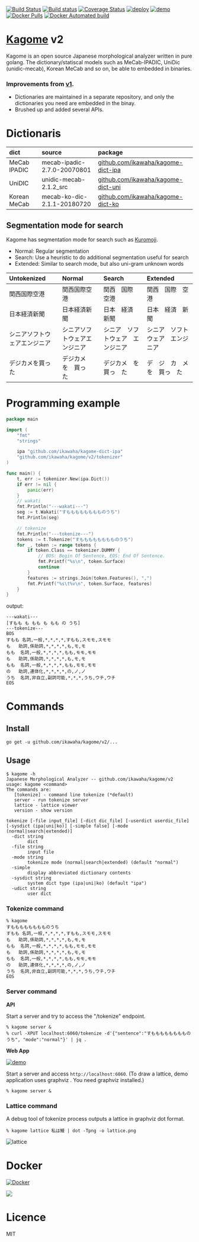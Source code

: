 [![Build Status](https://travis-ci.org/ikawaha/kagome.svg?branch=v2)](https://travis-ci.org/ikawaha/kagome)
[![Build status](https://ci.appveyor.com/api/projects/status/k4g4bpy1ijqoasbe/branch/v2?svg=true)](https://ci.appveyor.com/project/ikawaha/kagome/branch/v2)
[![Coverage Status](https://coveralls.io/repos/github/ikawaha/kagome/badge.svg?branch=v2)](https://coveralls.io/github/ikawaha/kagome?branch=v2)
[![deploy](https://img.shields.io/badge/heroku-deploy_to_heroku-blue.svg)](https://heroku.com/deploy?template=https://github.com/ikawaha/kagome/tree/v2)
[![demo](https://img.shields.io/badge/demo-heroku_deployed-blue.svg)](https://kagome.herokuapp.com/)
[![Docker Pulls](https://img.shields.io/docker/pulls/ikawaha/kagome.svg?style)](https://hub.docker.com/r/ikawaha/kagome/)
[![Docker Automated build](https://img.shields.io/docker/cloud/automated/ikawaha/kagome.svg)](https://hub.docker.com/r/ikawaha/kagome/)


[Kagome](https://kagome.herokuapp.com/) v2
===

Kagome is an open source Japanese morphological analyzer written in pure golang.
The dictionary/statiscal models such as MeCab-IPADIC, UniDic (unidic-mecab), Korean MeCab and so on, be able to embedded in binaries.

### Improvements from [v1](https://github.com/ikawaha/kagome/tree/master).

* Dictionaries are maintained in a separate repository, and only the dictionaries you need are embedded in the binay.
* Brushed up and added several APIs.

# Dictionaris

|dict| source | package |
|:---|:---|:---|
|MeCab IPADIC| mecab-ipadic-2.7.0-20070801 | [github.com/ikawaha/kagome-dict-ipa](https://github.com/ikawaha/kagome-dict-ipa)| 
|UniDIC| unidic-mecab-2.1.2_src | [github.com/ikawaha/kagome-dict-uni](https://github.com/ikawaha/kagome-dict-uni) |
|Korean MeCab|mecab-ko-dic-2.1.1-20180720 | [github.com/ikawaha/kagome-dict-ko](https://github.com/ikawaha/kagome-dict-ko)|

## Segmentation mode for search

Kagome has segmentation mode for search such as [Kuromoji](http://www.atilika.com/en/products/kuromoji.html).

* Normal: Regular segmentation
* Search: Use a heuristic to do additional segmentation useful for search
* Extended: Similar to search mode, but also uni-gram unknown words

|Untokenized|Normal|Search|Extended|
|:-------|:---------|:---------|:---------|
|関西国際空港|関西国際空港|関西　国際　空港|関西　国際　空港|
|日本経済新聞|日本経済新聞|日本　経済　新聞|日本　経済　新聞|
|シニアソフトウェアエンジニア|シニアソフトウェアエンジニア|シニア　ソフトウェア　エンジニア|シニア　ソフトウェア　エンジニア|
|デジカメを買った|デジカメ　を　買っ　た|デジカメ　を　買っ　た|デ　ジ　カ　メ　を　買っ　た|


# Programming example

```Go
package main

import (
	"fmt"
	"strings"

	ipa "github.com/ikawaha/kagome-dict-ipa"
	"github.com/ikawaha/kagome/v2/tokenizer"
)

func main() {
	t, err := tokenizer.New(ipa.Dict())
	if err != nil {
		panic(err)
	}
	// wakati
	fmt.Println("---wakati---")
	seg := t.Wakati("すもももももももものうち")
	fmt.Println(seg)

	// tokenize
	fmt.Println("---tokenize---")
	tokens := t.Tokenize("すもももももももものうち")
	for _, token := range tokens {
		if token.Class == tokenizer.DUMMY {
			// BOS: Begin Of Sentence, EOS: End Of Sentence.
			fmt.Printf("%s\n", token.Surface)
			continue
		}
		features := strings.Join(token.Features(), ",")
		fmt.Printf("%s\t%v\n", token.Surface, features)
	}
}
```

output:

```shellsession
---wakati---
[すもも も もも も もも の うち]
---tokenize---
BOS
すもも	名詞,一般,*,*,*,*,すもも,スモモ,スモモ
も	助詞,係助詞,*,*,*,*,も,モ,モ
もも	名詞,一般,*,*,*,*,もも,モモ,モモ
も	助詞,係助詞,*,*,*,*,も,モ,モ
もも	名詞,一般,*,*,*,*,もも,モモ,モモ
の	助詞,連体化,*,*,*,*,の,ノ,ノ
うち	名詞,非自立,副詞可能,*,*,*,うち,ウチ,ウチ
EOS
```

# Commands

## Install

```shellsession
go get -u github.com/ikawaha/kagome/v2/...
```

## Usage

```shellsession
$ kagome -h
Japanese Morphological Analyzer -- github.com/ikawaha/kagome/v2
usage: kagome <command>
The commands are:
   [tokenize] - command line tokenize (*default)
   server - run tokenize server
   lattice - lattice viewer
   version - show version

tokenize [-file input_file] [-dict dic_file] [-userdict userdic_file] [-sysdict (ipa|uni|ko)] [-simple false] [-mode (normal|search|extended)]
  -dict string
    	dict
  -file string
    	input file
  -mode string
    	tokenize mode (normal|search|extended) (default "normal")
  -simple
    	display abbreviated dictionary contents
  -sysdict string
    	system dict type (ipa|uni|ko) (default "ipa")
  -udict string
    	user dict
```

### Tokenize command

```shellsession
% kagome
すもももももももものうち
すもも	名詞,一般,*,*,*,*,すもも,スモモ,スモモ
も	助詞,係助詞,*,*,*,*,も,モ,モ
もも	名詞,一般,*,*,*,*,もも,モモ,モモ
も	助詞,係助詞,*,*,*,*,も,モ,モ
もも	名詞,一般,*,*,*,*,もも,モモ,モモ
の	助詞,連体化,*,*,*,*,の,ノ,ノ
うち	名詞,非自立,副詞可能,*,*,*,うち,ウチ,ウチ
EOS
```

### Server command

**API**

Start a server and try to access the "/tokenize" endpoint.

```shellsession
% kagome server &
% curl -XPUT localhost:6060/tokenize -d'{"sentence":"すもももももももものうち", "mode":"normal"}' | jq . 
```

**Web App** 

[![demo](https://img.shields.io/badge/demo-heroku_deployed-blue.svg)](https://kagome.herokuapp.com/)


Start a server and access `http://localhost:6060`. 
(To draw a lattice, demo application uses graphviz . You need graphviz installed.)

```shellsession
% kagome server &
```

### Lattice command

A debug tool of tokenize process outputs a lattice in graphviz dot format.

```shellsession
% kagome lattice 私は鰻 | dot -Tpng -o lattice.png
```

![lattice](https://user-images.githubusercontent.com/4232165/89723585-74717000-da33-11ea-886a-baab85f7a06e.png)

# Docker
[![Docker](https://dockeri.co/image/ikawaha/kagome)](https://hub.docker.com/r/ikawaha/kagome)

[![](https://images.microbadger.com/badges/image/ikawaha/kagome.svg)](https://microbadger.com/images/ikawaha/kagome "View image info on microbadger.com")

# Licence

MIT
